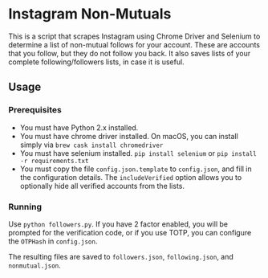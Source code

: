 # Instagram Non-Mutuals

This is a script that scrapes Instagram using Chrome Driver and Selenium to determine a list of non-mutual follows for your account. These are accounts that you follow, but they do not follow you back. It also saves lists of your complete following/followers lists, in case it is useful.


## Usage

### Prerequisites

+ You must have Python 2.x installed.
+ You must have chrome driver installed. On macOS, you can install simply via `brew cask install chromedriver`
+ You must have selenium installed. `pip install selenium` or `pip install -r requirements.txt`
+ You must copy the file `config.json.template` to `config.json`, and fill in the configuration details. The `includeVerified` option allows you to optionally hide all verified accounts from the lists.

### Running
Use `python followers.py`. If you have 2 factor enabled, you will be prompted for the verification code, or if you use TOTP, you can configure the `OTPHash` in `config.json`.

The resulting files are saved to `followers.json`, `following.json`, and `nonmutual.json`.
